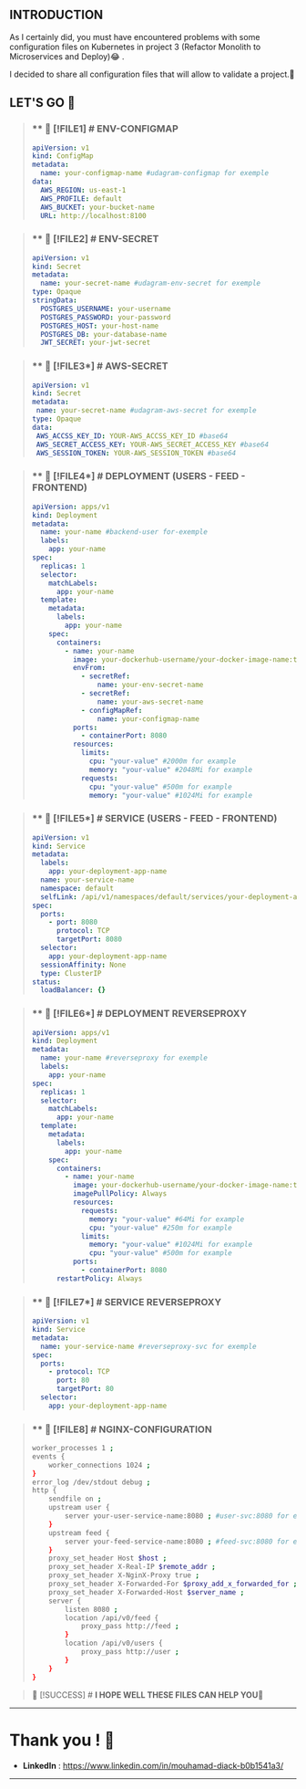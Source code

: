 ## INTRODUCTION 

As I certainly did, you must have encountered problems with some configuration files on Kubernetes in project 3 (Refactor Monolith to Microservices and Deploy)😂 .

I decided to share all configuration files that will allow to validate a project.🤔
## LET'S GO 🚀

> ### ** 🔵 [!FILE1] # **ENV-CONFIGMAP** 
>    ```yaml
>    apiVersion: v1
>    kind: ConfigMap
>    metadata:
>      name: your-configmap-name #udagram-configmap for exemple
>    data:
>      AWS_REGION: us-east-1
>      AWS_PROFILE: default
>      AWS_BUCKET: your-bucket-name
>      URL: http://localhost:8100

> ### ** 🔵 [!FILE2] # **ENV-SECRET** 
>    ```yaml
>    apiVersion: v1
>    kind: Secret
>    metadata:
>      name: your-secret-name #udagram-env-secret for exemple
>    type: Opaque
>    stringData:
>      POSTGRES_USERNAME: your-username
>      POSTGRES_PASSWORD: your-password
>      POSTGRES_HOST: your-host-name
>      POSTGRES_DB: your-database-name
>      JWT_SECRET: your-jwt-secret

> ### ** 🔵 [!FILE3*] # **AWS-SECRET** 
>    ```yaml
>   apiVersion: v1
>   kind: Secret
>   metadata:
>     name: your-secret-name #udagram-aws-secret for exemple
>   type: Opaque
>   data:
>     AWS_ACCSS_KEY_ID: YOUR-AWS_ACCSS_KEY_ID #base64
>     AWS_SECRET_ACCESS_KEY: YOUR-AWS_SECRET_ACCESS_KEY #base64
>     AWS_SESSION_TOKEN: YOUR-AWS_SESSION_TOKEN #base64

> ### ** 🔵 [!FILE4*] # **DEPLOYMENT (USERS - FEED - FRONTEND)** 
>    ```yaml
>    apiVersion: apps/v1
>    kind: Deployment
>    metadata:
>      name: your-name #backend-user for-exemple
>      labels:
>        app: your-name
>    spec:
>      replicas: 1
>      selector:
>        matchLabels:
>          app: your-name
>      template:
>        metadata:
>          labels:
>            app: your-name
>        spec:
>          containers:
>            - name: your-name
>              image: your-dockerhub-username/your-docker-image-name:tag
>              envFrom:
>                - secretRef:
>                    name: your-env-secret-name
>                - secretRef:
>                    name: your-aws-secret-name
>                - configMapRef:
>                    name: your-configmap-name
>              ports:
>                - containerPort: 8080
>              resources:
>                limits:
>                  cpu: "your-value" #2000m for example
>                  memory: "your-value" #2048Mi for example
>                requests:
>                  cpu: "your-value" #500m for example
>                  memory: "your-value" #1024Mi for example


> ### ** 🔵 [!FILE5*] # **SERVICE (USERS - FEED - FRONTEND)** 
>   ```yaml
>   apiVersion: v1
>   kind: Service
>   metadata:
>     labels:
>       app: your-deployment-app-name
>     name: your-service-name
>     namespace: default
>     selfLink: /api/v1/namespaces/default/services/your-deployment-app-name
>   spec:
>     ports:
>       - port: 8080
>         protocol: TCP
>         targetPort: 8080
>     selector:
>       app: your-deployment-app-name
>     sessionAffinity: None
>     type: ClusterIP
>   status:
>     loadBalancer: {}

> ### ** 🔵 [!FILE6*] # **DEPLOYMENT REVERSEPROXY**
>    ```yaml 
>    apiVersion: apps/v1
>    kind: Deployment
>    metadata:
>      name: your-name #reverseproxy for exemple
>      labels:
>        app: your-name
>    spec:
>      replicas: 1
>      selector:
>        matchLabels:
>          app: your-name
>      template:
>        metadata:
>          labels:
>            app: your-name
>        spec:
>          containers:
>            - name: your-name
>              image: your-dockerhub-username/your-docker-image-name:tag
>              imagePullPolicy: Always
>              resources:
>                requests:
>                  memory: "your-value" #64Mi for example
>                  cpu: "your-value" #250m for example
>                limits:
>                  memory: "your-value" #1024Mi for example
>                  cpu: "your-value" #500m for example
>              ports:
>                - containerPort: 8080
>          restartPolicy: Always


> ### ** 🔵 [!FILE7*] # **SERVICE REVERSEPROXY** 
>    ```yaml
>    apiVersion: v1
>    kind: Service
>    metadata:
>      name: your-service-name #reverseproxy-svc for exemple
>    spec:
>      ports:
>        - protocol: TCP
>          port: 80
>          targetPort: 80
>      selector:
>        app: your-deployment-app-name

> ### ** 🔵 [!FILE8] # **NGINX-CONFIGURATION** 
>    ```bash
>    worker_processes 1 ;
>    events {
>        worker_connections 1024 ; 
>    }
>    error_log /dev/stdout debug ;
>    http {
>        sendfile on ;
>        upstream user {
>            server your-user-service-name:8080 ; #user-svc:8080 for exemple
>        }
>        upstream feed {
>            server your-feed-service-name:8080 ; #feed-svc:8080 for exemple
>        }
>        proxy_set_header Host $host ;
>        proxy_set_header X-Real-IP $remote_addr ;
>        proxy_set_header X-NginX-Proxy true ;
>        proxy_set_header X-Forwarded-For $proxy_add_x_forwarded_for ;
>        proxy_set_header X-Forwarded-Host $server_name ;
>        server {
>            listen 8080 ;
>            location /api/v0/feed {
>                proxy_pass http://feed ;
>            }
>            location /api/v0/users {
>                proxy_pass http://user ;
>            }
>        }
>    }

>  🔵 [!SUCCESS] # **I HOPE WELL THESE FILES CAN HELP YOU🚀** 
___
# Thank you ! 🤗

- **LinkedIn** : https://www.linkedin.com/in/mouhamad-diack-b0b1541a3/
___

